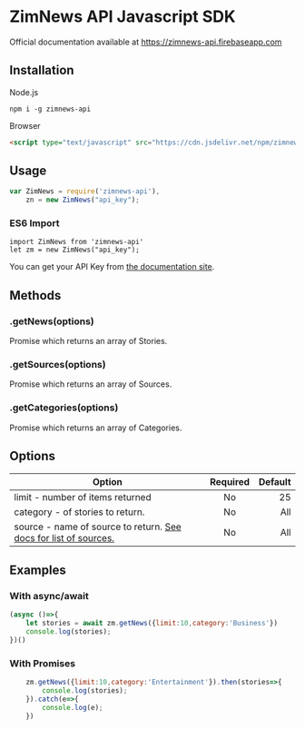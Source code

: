 # ZimNews API Javascript SDK

Official documentation available at <https://zimnews-api.firebaseapp.com>

## Installation

Node.js
```
npm i -g zimnews-api
```

Browser
```html
<script type="text/javascript" src="https://cdn.jsdelivr.net/npm/zimnewsapi/index.js">
```

## Usage

```javascript
var ZimNews = require('zimnews-api'),
    zn = new ZimNews("api_key");
```
### ES6 Import

```
import ZimNews from 'zimnews-api'
let zm = new ZimNews("api_key");
```

You can get your API Key from [the documentation site](https://zimnews-api.firebaseapp.com/#/api-key).

## Methods

### .getNews(options)

Promise which returns an array of Stories.

### .getSources(options)

Promise which returns an array of Sources.

### .getCategories(options)

Promise which returns an array of Categories.

## Options

| Option        | Required      | Default  | 
| ------------- |:-------------:| -----:|
| limit - number of items returned        | No | 25 |
| category - of stories to return.     | No       |   All |
| source - name of source to return. [See docs for list of sources.](https://zimnews-api.firebaseapp.com/#/sources) | No      |    All |

## Examples

### With async/await

```javascript
(async ()=>{
    let stories = await zm.getNews({limit:10,category:'Business'})
    console.log(stories);
})()
```

### With Promises

```javascript
    zm.getNews({limit:10,category:'Entertainment'}).then(stories=>{
        console.log(stories);
    }).catch(e=>{
        console.log(e);
    })
```
